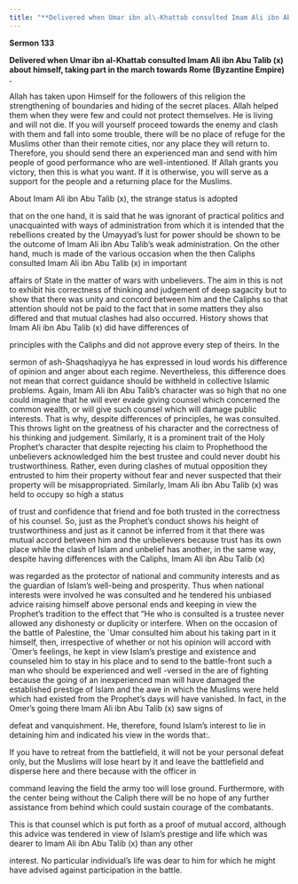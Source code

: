 ```yaml
---
title: "**Delivered when Umar ibn al\-Khattab consulted Imam Ali ibn Abu Talib \(x\) about himself, taking part in the march towards Rome \(Byzantine Empire\) \.**" 
---
```

**Sermon 133**

**Delivered when Umar ibn al\-Khattab consulted Imam Ali ibn Abu Talib \(x\) about himself, taking part in the march towards Rome \(Byzantine Empire\) \.**

Allah has taken upon Himself for the followers of this religion the strengthening of boundaries and hiding of the secret places\. Allah helped them when they were few and could not protect themselves\. He is living and will not die\. If you will yourself proceed towards the enemy and clash with them and fall into some trouble, there will be no place of refuge for the Muslims other than their remote cities, nor any place they will return to\. Therefore, you should send there an experienced man and send with him people of good performance who are well\-intentioned\. If Allah grants you victory, then this is what you want\. If it is otherwise, you will serve as a support for the people and a returning place for the Muslims\.

About Imam Ali ibn Abu Talib \(x\), the strange status is adopted

that on the one hand, it is said that he was ignorant of practical politics and unacquainted with ways of administration from which it is intended that the rebellions created by the Umayyad’s lust for power should be shown to be the outcome of Imam Ali ibn Abu Talib’s weak administration\. On the other hand, much is made of the various occasion when the then Caliphs consulted Imam Ali ibn Abu Talib \(x\) in important

affairs of State in the matter of wars with unbelievers\. The aim in this is not to exhibit his correctness of thinking and judgement of deep sagacity but to show that there was unity and concord between him and the Caliphs so that attention should not be paid to the fact that in some matters they also differed and that mutual clashes had also occurred\. History shows that Imam Ali ibn Abu Talib \(x\) did have differences of

principles with the Caliphs and did not approve every step of theirs\. In the

<a id="page548"></a>sermon of ash\-Shaqshaqiyya he has expressed in loud words his difference of opinion and anger about each regime\. Nevertheless, this difference does not mean that correct guidance should be withheld in collective Islamic problems\. Again, Imam Ali ibn Abu Talib’s character was so high that no one could imagine that he will ever evade giving counsel which concerned the common wealth, or will give such counsel which will damage public interests\. That is why, despite differences of principles, he was consulted\. This throws light on the greatness of his character and the correctness of his thinking and judgement\. Similarly, it is a prominent trait of the Holy Prophet’s character that despite rejecting his claim to Prophethood the unbelievers acknowledged him the best trustee and could never doubt his trustworthiness\. Rather, even during clashes of mutual opposition they entrusted to him their property without fear and never suspected that their property will be misappropriated\. Similarly, Imam Ali ibn Abu Talib \(x\) was held to occupy so high a status

of trust and confidence that friend and foe both trusted in the correctness of his counsel\. So, just as the Prophet’s conduct shows his height of trustworthiness and just as it cannot be inferred from it that there was mutual accord between him and the unbelievers because trust has its own place while the clash of Islam and unbelief has another, in the same way, despite having differences with the Caliphs, Imam Ali ibn Abu Talib \(x\)

was regarded as the protector of national and community interests and as the guardian of Islam’s well\-being and prosperity\. Thus when national interests were involved he was consulted and he tendered his unbiased advice raising himself above personal ends and keeping in view the Prophet’s tradition to the effect that “He who is consulted is a trustee never allowed any dishonesty or duplicity or interfere\. When on the occasion of the battle of Palestine, the \`Umar consulted him about his taking part in it himself, then, irrespective of whether or not his opinion will accord with \`Omer’s feelings, he kept in view Islam’s prestige and existence and counseled him to stay in his place and to send to the battle\-front such a man who should be experienced and well \-versed in the are of fighting because the going of an inexperienced man will have damaged the established prestige of Islam and the awe in which the Muslims were held which had existed from the Prophet’s days will have vanished\. In fact, in the Omer’s going there Imam Ali ibn Abu Talib \(x\) saw signs of

defeat and vanquishment\. He, therefore, found Islam’s interest to lie in detaining him and indicated his view in the words that:\.

If you have to retreat from the battlefield, it will not be your personal defeat only, but the Muslims will lose heart by it and leave the battlefield and disperse here and there because with the officer in

<a id="page549"></a>command leaving the field the army too will lose ground\. Furthermore, with the center being without the Caliph there will be no hope of any further assistance from behind which could sustain courage of the combatants\.

This is that counsel which is put forth as a proof of mutual accord, although this advice was tendered in view of Islam’s prestige and life which was dearer to Imam Ali ibn Abu Talib \(x\) than any other

interest\. No particular individual’s life was dear to him for which he might have advised against participation in the battle\.

